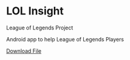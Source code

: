 # LOL Insight
League of Legends Project

Android app to help League of Legends Players

<a href="file.txt">Download File</a>
